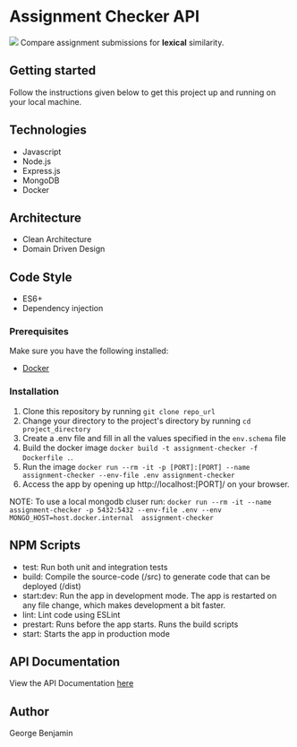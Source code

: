 # Assignment Checker API
![](https://https://github.com/georgeben/assignment-checker/workflows/Continuous-Integration/badge.svg)
Compare assignment submissions for **lexical** similarity. 

## Getting started
Follow the instructions given below to get this project up and running on your local machine.

## Technologies
- Javascript
- Node.js
- Express.js 
- MongoDB
- Docker

## Architecture
- Clean Architecture
- Domain Driven Design

## Code Style
- ES6+
- Dependency injection

### Prerequisites
Make sure you have the following installed:
- [Docker](https://docker.com)

### Installation
1. Clone this repository by running `git clone repo_url`
2. Change your directory to the project's directory by running `cd project_directory`
3. Create a .env file and fill in all the values specified in the `env.schema` file
4. Build the docker image `docker build -t assignment-checker -f Dockerfile .`.
5. Run the image `docker run --rm -it -p [PORT]:[PORT] --name assignment-checker --env-file .env assignment-checker`
5. Access the app by opening up http://localhost:[PORT]/ on your browser.

NOTE:
To use a local mongodb cluser run:
`docker run --rm -it --name assignment-checker -p 5432:5432 --env-file .env --env MONGO_HOST=host.docker.internal  assignment-checker`


## NPM Scripts
- test: Run both unit and integration tests
- build: Compile the source-code (/src) to generate code that can be deployed (/dist)
- start:dev: Run the app in development mode. The app is restarted on any file change, which makes development a bit faster.
- lint: Lint code using ESLint
- prestart: Runs before the app starts. Runs the build scripts
- start: Starts the app in production mode


## API Documentation
View the API Documentation [here](https://documenter.getpostman.com/view/5935573/Tzkzpydi)

## Author
George Benjamin
